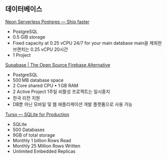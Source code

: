 ## 데이터베이스
[Neon Serverless Postgres — Ship faster](https://neon.tech/)
- PostgreSQL
- 0.5 GiB storage
- Fixed capacity at 0.25 vCPU
	24/7 for your main database
	main을 제외한 브랜치는 0.25 vCPU 20시간
- 1 Project

[Supabase | The Open Source Firebase Alternative](https://supabase.com/)
- PostgreSQL
- 500 MB database space
- 2 Core shared CPU • 1 GB RAM
- 2 Active Project
	1주일 비활성 프로젝트는 일시중지
- 한국 리전 지원
- DB뿐 아닌 모바일 및 웹 애플리케이션 개발 플랫폼으로 사용 가능

[Turso — SQLite for Production](https://turso.tech/)
- SQLite
- 500 Databases
- 9GB of total storage
- Monthly 1 billion Rows Read
- Monthly 25 Million Rows Written
- Unlimited Embedded Replicas


